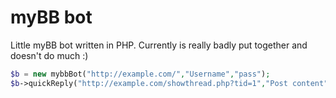 myBB bot
================

Little myBB bot written in PHP. Currently is really badly put together and doesn't do much :)

```php
$b = new mybbBot("http://example.com/","Username","pass");
$b->quickReply("http://example.com/showthread.php?tid=1","Post content");
```
